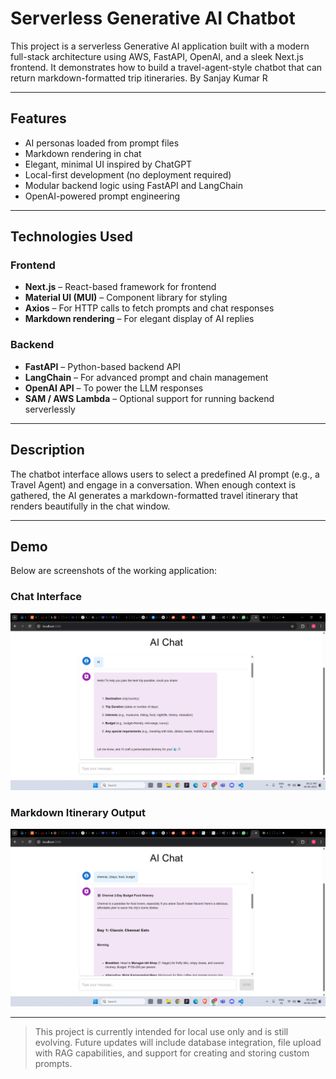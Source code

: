 # Serverless Generative AI Chatbot

This project is a serverless Generative AI application built with a modern full-stack architecture using AWS, FastAPI, OpenAI, and a sleek Next.js frontend. It demonstrates how to build a travel-agent-style chatbot that can return markdown-formatted trip itineraries. By Sanjay Kumar R

---

## Features

- AI personas loaded from prompt files
- Markdown rendering in chat
- Elegant, minimal UI inspired by ChatGPT
- Local-first development (no deployment required)
- Modular backend logic using FastAPI and LangChain
- OpenAI-powered prompt engineering

---

## Technologies Used

### Frontend
- **Next.js** – React-based framework for frontend
- **Material UI (MUI)** – Component library for styling
- **Axios** – For HTTP calls to fetch prompts and chat responses
- **Markdown rendering** – For elegant display of AI replies

### Backend
- **FastAPI** – Python-based backend API
- **LangChain** – For advanced prompt and chain management
- **OpenAI API** – To power the LLM responses
- **SAM / AWS Lambda** – Optional support for running backend serverlessly

---

## Description

The chatbot interface allows users to select a predefined AI prompt (e.g., a Travel Agent) and engage in a conversation. When enough context is gathered, the AI generates a markdown-formatted travel itinerary that renders beautifully in the chat window.

---

## Demo

Below are screenshots of the working application:

### Chat Interface

![Demo Image 1](docs/demo-image-1.png)

### Markdown Itinerary Output

![Demo Image 2](docs/demo-image-2.png)

---

> This project is currently intended for local use only and is still evolving. Future updates will include database integration, file upload with RAG capabilities, and support for creating and storing custom prompts.